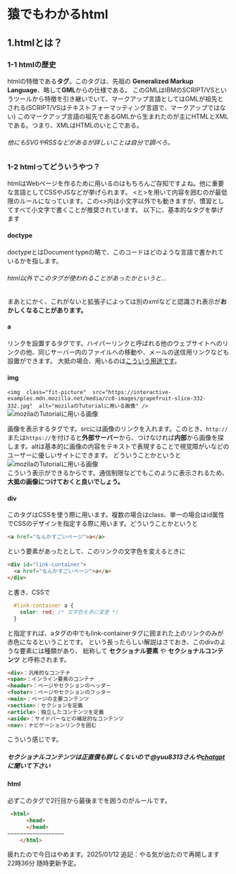 # 猿でもわかるhtml
## 1.htmlとは？
### 1-1 htmlの歴史
htmlの特徴である**タグ**。このタグは、先祖の **Generalized Markup Language**、略して**GML**からの仕様である。
このGMLはIBMのSCRIPT/VSというツールから特徴を引き継いでいて、マークアップ言語としてはGMLが祖先とされる(SCRIPT/VSはテキストフォーマッティング言語で、マークアップではない)
このマークアップ言語の祖先であるGMLから生まれたのが主にHTMLとXMLである。つまり、XMLはHTMLのいとこである。
###### 他にもSVGやRSSなどがあるが詳しいことは自分で調べろ。
### 1-2 htmlってどういうやつ？
htmlはWebページを作るために用いるのはもちろんご存知ですよね。他に重要な言語としてCSSやJSなどが挙げられます。
<と>を用いて内容を囲むのが最低限のルールになっています。この<>内は小文字以外でも動きますが、慣習としてすべて小文字で書くことが推奨されています。
以下に、基本的なタグを挙げます

#### doctype
<!doctype html>
doctypeとはDocument typeの略で、このコードはどのような言語で書かれているかを指します。
###### html以外でこのタグが使われることがあったかというと...
まあとにかく、これがないと拡張子によっては別のxmlなどと認識され表示が**おかしくなることがあります。**

#### a
<a href=""></a>
リンクを設置するタグです。ハイパーリンクと呼ばれる他のウェブサイトへのリンクの他、同じサーバー内のファイルへの移動や、メールの送信用リンクなども設置ができます。
大抵の場合、用いるのは[こういう用途です](https://google.com)。

#### img
```<img  class="fit-picture"  src="https://interactive-examples.mdn.mozilla.net/media/cc0-images/grapefruit-slice-332-332.jpg"  alt="mozilaのTutorialに用いる画像" />```
<img  class="fit-picture"  src="https://interactive-examples.mdn.mozilla.net/media/cc0-images/grapefruit-slice-332-332.jpg"  alt="mozilaのTutorialに用いる画像" />

画像を表示するタグです。srcには画像のリンクを入れます。このとき、`http://`または`https://`を付けると**外部サーバー**から、つけなければ**内部**から画像を探します。altは基本的に画像の内容をテキストで表現することで視覚障がいなどのユーザーに優しいサイトにできます。
どういうことかというと<br>
<img  class="fit-picture"  src=""  alt="mozilaのTutorialに用いる画像" />
<br>こういう表示ができるからです。通信制限などでもこのように表示されるため、**大抵の画像につけておくと良いでしょう。**

#### div
<div></div>
このタグはCSSを使う際に用います。複数の場合はclass、単一の場合はid属性でCSSのデザインを指定する際に用います。どういうことかというと

```html
<a href="なんかすごいページ">a</a>
```
という要素があったとして、このリンクの文字色を変えるときに
```html
<div id="link-container">
  <a href="なんかすごいページ">a</a>
</div>
```
と書き、CSSで
```css
  #link-container a {
    color: red; /* 文字色を赤に変更 */
  }
```
と指定すれば、aタグの中でもlink-containerタグに囲まれた上のリンクのみが赤色になるということです。
という長ったらしい解説はさておき、このdivのような要素には種類があり、
総称して **セクショナル要素** や **セクショナルコンテンツ** と呼称されます。

```html
<div>：汎用的なコンテナ
<span>：インライン要素のコンテナ
<header>：ページやセクションのヘッダー
<footer>：ページやセクションのフッター
<main>：ページの主要コンテンツ
<section>：セクションを定義
<article>：独立したコンテンツを定義
<aside>：サイドバーなどの補足的なコンテンツ
<nav>：ナビゲーションリンクを囲む
```
こういう感じです。
##### セクショナルコンテンツは正直僕も詳しくないので @yuu8313さんや[chatgpt](https://chat.com)に聞いて下さい
####  html
必ずこのタグで2行目から最後までを囲うのがルールです。

```html
 <html>
      <head>
      </head>
~~~~~~~~~~~~~~~~~~
    </html>
```
疲れたので今日はやめます。2025/01/12
追記：やる気が出たので再開します　22時36分
随時更新予定。
